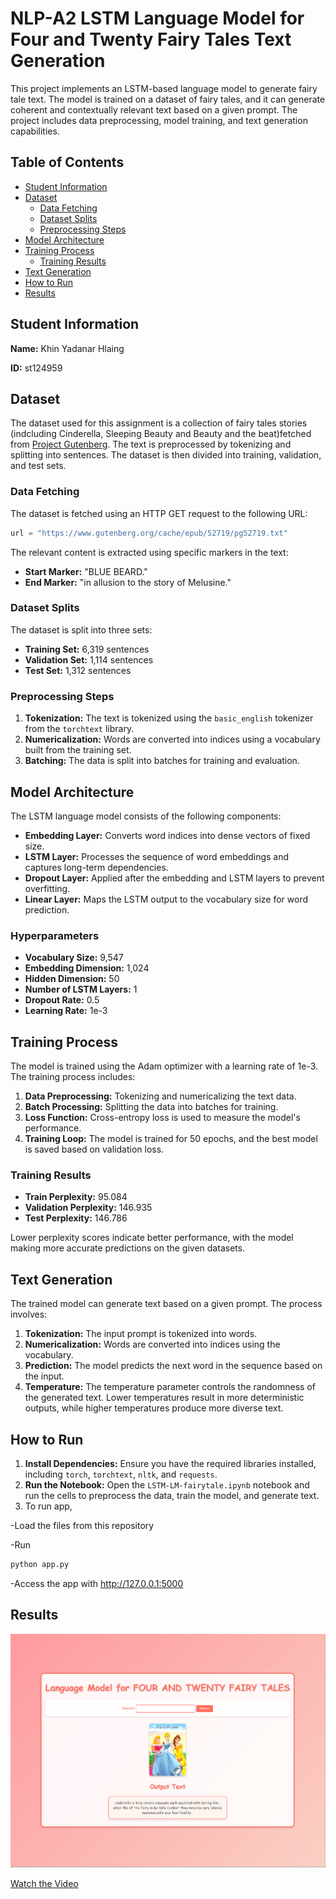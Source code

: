 # NLP-A2 LSTM Language Model for Four and Twenty Fairy Tales Text Generation

This project implements an LSTM-based language model to generate fairy tale text. The model is trained on a dataset of fairy tales, and it can generate coherent and contextually relevant text based on a given prompt. The project includes data preprocessing, model training, and text generation capabilities.

## Table of Contents
- [Student Information](#student-information)
- [Dataset](#dataset)
  - [Data Fetching](#data-fetching)
  - [Dataset Splits](#dataset-splits)
  - [Preprocessing Steps](#preprocessing-steps)
- [Model Architecture](#model-architecture)
- [Training Process](#training-process)
  - [Training Results](#training-results)
- [Text Generation](#text-generation)
- [How to Run](#how-to-run)
- [Results](#results)

## Student Information
**Name:** Khin Yadanar Hlaing 

**ID:** st124959



## Dataset
The dataset used for this assignment is a collection of fairy tales stories (indcluding Cinderella, Sleeping Beauty and Beauty and the beat)fetched from [Project Gutenberg](https://www.gutenberg.org/). The text is preprocessed by tokenizing and splitting into sentences. The dataset is then divided into training, validation, and test sets.
### Data Fetching
The dataset is fetched using an HTTP GET request to the following URL:
```python
url = "https://www.gutenberg.org/cache/epub/52719/pg52719.txt"
```

The relevant content is extracted using specific markers in the text:
- **Start Marker:** "BLUE BEARD."
- **End Marker:** "in allusion to the story of Melusine."


### Dataset Splits
The dataset is split into three sets:
- **Training Set:** 6,319 sentences
- **Validation Set:** 1,114 sentences
- **Test Set:** 1,312 sentences

### Preprocessing Steps
1. **Tokenization:** The text is tokenized using the `basic_english` tokenizer from the `torchtext` library.
2. **Numericalization:** Words are converted into indices using a vocabulary built from the training set.
3. **Batching:** The data is split into batches for training and evaluation.

## Model Architecture
The LSTM language model consists of the following components:
- **Embedding Layer:** Converts word indices into dense vectors of fixed size.
- **LSTM Layer:** Processes the sequence of word embeddings and captures long-term dependencies.
- **Dropout Layer:** Applied after the embedding and LSTM layers to prevent overfitting.
- **Linear Layer:** Maps the LSTM output to the vocabulary size for word prediction.

### Hyperparameters
- **Vocabulary Size:** 9,547
- **Embedding Dimension:** 1,024
- **Hidden Dimension:** 50
- **Number of LSTM Layers:** 1
- **Dropout Rate:** 0.5
- **Learning Rate:** 1e-3

## Training Process
The model is trained using the Adam optimizer with a learning rate of 1e-3. The training process includes:

1. **Data Preprocessing:** Tokenizing and numericalizing the text data.
2. **Batch Processing:** Splitting the data into batches for training.
3. **Loss Function:** Cross-entropy loss is used to measure the model's performance.
4. **Training Loop:** The model is trained for 50 epochs, and the best model is saved based on validation loss.

### Training Results
- **Train Perplexity:** 95.084
- **Validation Perplexity:** 146.935
- **Test Perplexity:** 146.786

Lower perplexity scores indicate better performance, with the model making more accurate predictions on the given datasets.

## Text Generation
The trained model can generate text based on a given prompt. The process involves:
1. **Tokenization:** The input prompt is tokenized into words.
2. **Numericalization:** Words are converted into indices using the vocabulary.
3. **Prediction:** The model predicts the next word in the sequence based on the input.
4. **Temperature:** The temperature parameter controls the randomness of the generated text. Lower temperatures result in more deterministic outputs, while higher temperatures produce more diverse text.

## How to Run
1. **Install Dependencies:** Ensure you have the required libraries installed, including `torch`, `torchtext`, `nltk`, and `requests`.
2. **Run the Notebook:** Open the `LSTM-LM-fairytale.ipynb` notebook and run the cells to preprocess the data, train the model, and generate text.
3. To run app, 

 -Load the files from this repository

 -Run

```sh
python app.py
```
 -Access the app with http://127.0.0.1:5000 
## Results

![Cinderella ](images/cinderella.png)

[Watch the Video](https://drive.google.com/drive/folders/1hyTL6PCqPajuEvy2jQVdmUuKsA1iFP6f)




